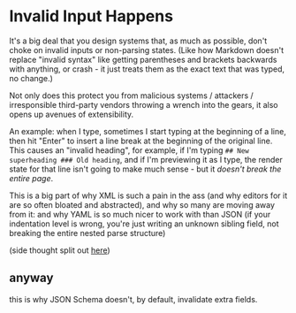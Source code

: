 # Invalid Input Happens

It's a big deal that you design systems that, as much as possible, don't choke on invalid inputs or non-parsing states. (Like how Markdown doesn't replace "invalid syntax" like getting parentheses and brackets backwards with anything, or crash - it just treats them as the exact text that was typed, no change.)

Not only does this protect you from malicious systems / attackers / irresponsible third-party vendors throwing a wrench into the gears, it also opens up avenues of extensibility.

An example: when I type, sometimes I start typing at the beginning of a line, then hit "Enter" to insert a line break at the beginning of the original line. This causes an "invalid heading", for example, if I'm typing `## New superheading ### Old heading`, and if I'm previewing it as I type, the render state for that line isn't going to make much sense - but it *doesn't break the entire page*.

This is a big part of why XML is such a pain in the ass (and why editors for it are so often bloated and abstracted), and why so many are moving away from it: and why YAML is so much nicer to work with than JSON (if your indentation level is wrong, you're just writing an unknown sibling field, not breaking the entire nested parse structure)

(side thought split out [here](1d0ff84c-cb79-4746-a382-be94fce0bfd3.md))

## anyway

this is why JSON Schema doesn't, by default, invalidate extra fields.
